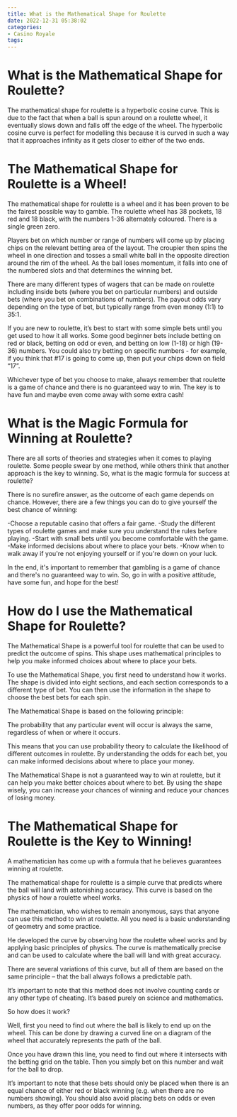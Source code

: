 ```yaml
---
title: What is the Mathematical Shape for Roulette
date: 2022-12-31 05:38:02
categories:
- Casino Royale
tags:
---
```



#  What is the Mathematical Shape for Roulette?

The mathematical shape for roulette is a hyperbolic cosine curve. This is due to the fact that when a ball is spun around on a roulette wheel, it eventually slows down and falls off the edge of the wheel. The hyperbolic cosine curve is perfect for modelling this because it is curved in such a way that it approaches infinity as it gets closer to either of the two ends.

#  The Mathematical Shape for Roulette is a Wheel!

The mathematical shape for roulette is a wheel and it has been proven to be the fairest possible way to gamble. The roulette wheel has 38 pockets, 18 red and 18 black, with the numbers 1-36 alternately coloured. There is a single green zero.

Players bet on which number or range of numbers will come up by placing chips on the relevant betting area of the layout. The croupier then spins the wheel in one direction and tosses a small white ball in the opposite direction around the rim of the wheel. As the ball loses momentum, it falls into one of the numbered slots and that determines the winning bet.

There are many different types of wagers that can be made on roulette including inside bets (where you bet on particular numbers) and outside bets (where you bet on combinations of numbers). The payout odds vary depending on the type of bet, but typically range from even money (1:1) to 35:1.

If you are new to roulette, it’s best to start with some simple bets until you get used to how it all works. Some good beginner bets include betting on red or black, betting on odd or even, and betting on low (1-18) or high (19-36) numbers. You could also try betting on specific numbers - for example, if you think that #17 is going to come up, then put your chips down on field “17”.

Whichever type of bet you choose to make, always remember that roulette is a game of chance and there is no guaranteed way to win. The key is to have fun and maybe even come away with some extra cash!

#  What is the Magic Formula for Winning at Roulette?

There are all sorts of theories and strategies when it comes to playing roulette. Some people swear by one method, while others think that another approach is the key to winning. So, what is the magic formula for success at roulette?

There is no surefire answer, as the outcome of each game depends on chance. However, there are a few things you can do to give yourself the best chance of winning:

-Choose a reputable casino that offers a fair game.
-Study the different types of roulette games and make sure you understand the rules before playing.
-Start with small bets until you become comfortable with the game.
-Make informed decisions about where to place your bets.
-Know when to walk away if you're not enjoying yourself or if you're down on your luck.

In the end, it's important to remember that gambling is a game of chance and there's no guaranteed way to win. So, go in with a positive attitude, have some fun, and hope for the best!

#  How do I use the Mathematical Shape for Roulette?

The Mathematical Shape is a powerful tool for roulette that can be used to predict the outcome of spins. This shape uses mathematical principles to help you make informed choices about where to place your bets.

To use the Mathematical Shape, you first need to understand how it works. The shape is divided into eight sections, and each section corresponds to a different type of bet. You can then use the information in the shape to choose the best bets for each spin.

The Mathematical Shape is based on the following principle:

The probability that any particular event will occur is always the same, regardless of when or where it occurs.

This means that you can use probability theory to calculate the likelihood of different outcomes in roulette. By understanding the odds for each bet, you can make informed decisions about where to place your money.

The Mathematical Shape is not a guaranteed way to win at roulette, but it can help you make better choices about where to bet. By using the shape wisely, you can increase your chances of winning and reduce your chances of losing money.

#  The Mathematical Shape for Roulette is the Key to Winning!

A mathematician has come up with a formula that he believes guarantees winning at roulette.

The mathematical shape for roulette is a simple curve that predicts where the ball will land with astonishing accuracy. This curve is based on the physics of how a roulette wheel works.

The mathematician, who wishes to remain anonymous, says that anyone can use this method to win at roulette. All you need is a basic understanding of geometry and some practice.

He developed the curve by observing how the roulette wheel works and by applying basic principles of physics. The curve is mathematically precise and can be used to calculate where the ball will land with great accuracy.

There are several variations of this curve, but all of them are based on the same principle – that the ball always follows a predictable path.

It’s important to note that this method does not involve counting cards or any other type of cheating. It’s based purely on science and mathematics.

So how does it work?

Well, first you need to find out where the ball is likely to end up on the wheel. This can be done by drawing a curved line on a diagram of the wheel that accurately represents the path of the ball.

Once you have drawn this line, you need to find out where it intersects with the betting grid on the table. Then you simply bet on this number and wait for the ball to drop.

It’s important to note that these bets should only be placed when there is an equal chance of either red or black winning (e.g. when there are no numbers showing). You should also avoid placing bets on odds or even numbers, as they offer poor odds for winning.
